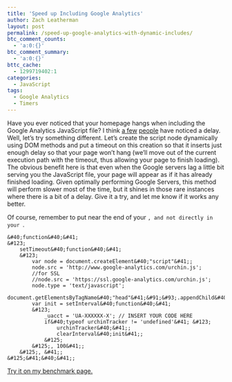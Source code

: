 ```yaml
---
title: 'Speed up Including Google Analytics'
author: Zach Leatherman
layout: post
permalink: /speed-up-google-analytics-with-dynamic-includes/
btc_comment_counts:
  - 'a:0:{}'
btc_comment_summary:
  - 'a:0:{}'
bttc_cache:
  - 1299719402:1
categories:
  - JavaScript
tags:
  - Google Analytics
  - Timers
---
```


Have you ever noticed that your homepage hangs when including the Google Analytics JavaScript file? I think [a few][1] [people][2] have noticed a delay. Well, let’s try something different. Let’s create the script node dynamically using DOM methods and put a timeout on this creation so that it inserts just enough delay so that your page won’t hang (we’ll move out of the current execution path with the timeout, thus allowing your page to finish loading). The obvious benefit here is that even when the Google servers lag a little bit serving you the JavaScript file, your page will appear as if it has already finished loading. Given optimally performing Google Servers, this method will perform slower most of the time, but it shines in those rare instances where there is a bit of a delay. Give it a try, and let me know if it works any better.

 [1]: http://nutrun.com/weblog/does-google-analytics-make-your-pages-slow/
 [2]: http://resistmedia.net/blog/2007/10/02/get-rid-of-google-analytics/

Of course, remember to put near the end of your ``, and not directly in your ``.

    
    &#40;function&#40;&#41;
    &#123;
        setTimeout&#40;function&#40;&#41;
        &#123;
            var node = document.createElement&#40;"script"&#41;;
            node.src = 'http://www.google-analytics.com/urchin.js';
            //for SSL
            //node.src = 'https://ssl.google-analytics.com/urchin.js';
            node.type = 'text/javascript';
            document.getElementsByTagName&#40;"head"&#41;&#91;&#93;.appendChild&#40;node&#41;;
            var init = setInterval&#40;function&#40;&#41;
            &#123;
                _uacct = 'UA-XXXXXX-X'; // INSERT YOUR CODE HERE
                if&#40;typeof urchinTracker != 'undefined'&#41; &#123;
                    urchinTracker&#40;&#41;;
                    clearInterval&#40;init&#41;;
                &#125;
            &#125;, 100&#41;;
        &#125;, &#41;;
    &#125;&#41;&#40;&#41;;
    

[Try it on my benchmark page.][3]

 [3]: http://www.zachleat.com/Projects/googleAnalytics/